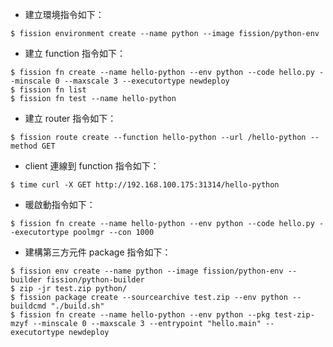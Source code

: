 * 建立環境指令如下：
```
$ fission environment create --name python --image fission/python-env
```

* 建立 function 指令如下：
```
$ fission fn create --name hello-python --env python --code hello.py --minscale 0 --maxscale 3 --executortype newdeploy
$ fission fn list
$ fission fn test --name hello-python
```

* 建立 router 指令如下：
```
$ fission route create --function hello-python --url /hello-python --method GET
```

* client 連線到 function 指令如下：
```
$ time curl -X GET http://192.168.100.175:31314/hello-python
```

* 暖啟動指令如下：
```
$ fission fn create --name hello-python --env python --code hello.py --executortype poolmgr --con 1000
```

* 建構第三方元件 package 指令如下：
```
$ fission env create --name python --image fission/python-env --builder fission/python-builder
$ zip -jr test.zip python/
$ fission package create --sourcearchive test.zip --env python --buildcmd "./build.sh"
$ fission fn create --name hello-python --env python --pkg test-zip-mzyf --minscale 0 --maxscale 3 --entrypoint "hello.main" --executortype newdeploy
```
